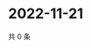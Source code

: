 # 2022-11-21

共 0 条

<!-- BEGIN WEIBO -->
<!-- 最后更新时间 Mon Nov 21 2022 03:11:58 GMT+0800 (China Standard Time) -->

<!-- END WEIBO -->
